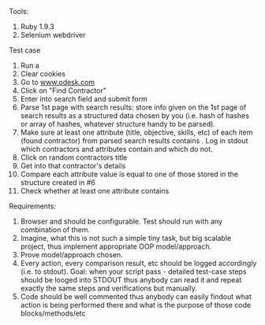 Tools:
1. Ruby 1.9.3
2. Selenium webdriver

Test case

1. Run a <browser>
2. Clear <browser> cookies
3. Go to www.odesk.com
4. Click on "Find Contractor"
5. Enter <keyword> into search field and submit form
6. Parse 1st page with search results: store info given on the 1st page of search results as a structured data chosen by you (i.e. hash of hashes or array of hashes, whatever structure handy to be parsed).
7. Make sure at least one attribute (title, objective, skills, etc) of each item (found contractor) from parsed search results contains <keyword>. Log in stdout which contractors and attributes contain and which do not.
8. Click on random contractors title
9. Get into that contractor's details
10. Compare each attribute value is equal to one of those stored in the structure created in #6
11. Check whether at least one attribute contains <keyword>

Requirements:
1. Browser and <keyword> should be configurable. Test should run with any combination of them.
2. Imagine, what this is not such a simple tiny task, but big scalable project, thus implement appropriate OOP model/approach.
3. Prove model/approach chosen.
4. Every action, every comparison result, etc should be logged accordingly (i.e. to stdout). Goal: when your script pass - detailed test-case steps should be looged into STDOUT thus anybody can read it and repeat exactly the same steps and verifications but manually.
5. Code should be well commented thus anybody can easily findout what action is being performed there and what is the purpose of those code blocks/methods/etc
